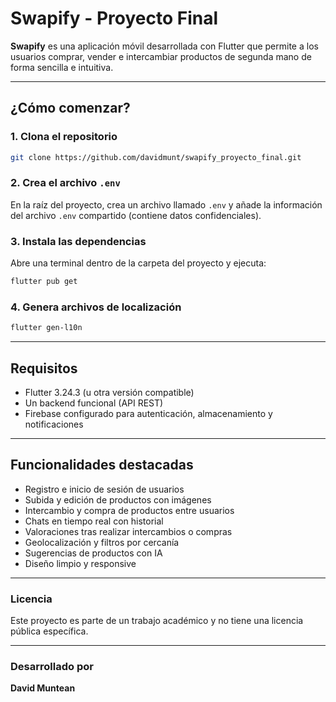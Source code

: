 # Swapify - Proyecto Final

**Swapify** es una aplicación móvil desarrollada con Flutter que permite a los usuarios comprar, vender e intercambiar productos de segunda mano de forma sencilla e intuitiva.

---

##  ¿Cómo comenzar?

### 1. Clona el repositorio

```bash
git clone https://github.com/davidmunt/swapify_proyecto_final.git
```

### 2. Crea el archivo `.env`

En la raíz del proyecto, crea un archivo llamado `.env` y añade la información del archivo `.env` compartido (contiene datos confidenciales).

### 3. Instala las dependencias

Abre una terminal dentro de la carpeta del proyecto y ejecuta:

```bash
flutter pub get
```

### 4. Genera archivos de localización

```bash
flutter gen-l10n
```

---

##  Requisitos

- Flutter 3.24.3 (u otra versión compatible)
- Un backend funcional (API REST)
- Firebase configurado para autenticación, almacenamiento y notificaciones

---

##  Funcionalidades destacadas

- Registro e inicio de sesión de usuarios
- Subida y edición de productos con imágenes
- Intercambio y compra de productos entre usuarios
- Chats en tiempo real con historial
- Valoraciones tras realizar intercambios o compras
- Geolocalización y filtros por cercanía
- Sugerencias de productos con IA
- Diseño limpio y responsive

---

### Licencia

Este proyecto es parte de un trabajo académico y no tiene una licencia pública específica.

---

### Desarrollado por

**David Muntean**

